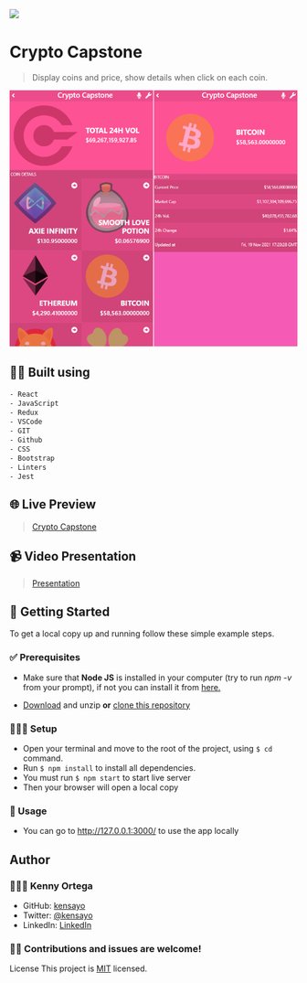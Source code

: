 ![](https://img.shields.io/badge/Microverse-blueviolet)

# Crypto Capstone

> Display coins and price, show details when click on each coin.

![](./screenshot/screenshot.png)


## 👷🏻 Built using
    - React
    - JavaScript
    - Redux
    - VSCode
    - GIT
    - Github
    - CSS
    - Bootstrap
    - Linters
    - Jest
  
## 🌐 Live Preview

> [Crypto Capstone](https://amazing-boyd-3a6ff9.netlify.app/)

## 📹 Video Presentation

> [Presentation](https://www.loom.com/share/61d6779794c447f7929aef19fd3f6314)

## 🚩 Getting Started

To get a local copy up and running follow these simple example steps.

### ✅ Prerequisites

* Make sure that **Node JS** is installed in your computer (try to run _npm -v_ from your prompt), if not you can install it from [here.](https://nodejs.org/en/download/)


* [Download](https://github.com/kensayo/crypto-capstone/archive/refs/heads/dev.zip) and unzip **or** [clone this repository](https://docs.github.com/es/github/creating-cloning-and-archiving-repositories/cloning-a-repository)


### 👨🏻‍🔧 Setup

- Open your terminal and move to the root of the project, using ```$ cd``` command.
- Run ```$ npm install``` to install all dependencies.
- You must run ```$ npm start``` to start live server
- Then your browser will open a local copy

### 🔌 Usage

- You can go to http://127.0.0.1:3000/ to use the app locally

## Author

### 👨🏻‍💻 Kenny Ortega

- GitHub: [kensayo](https://github.com/kensayo)
- Twitter: [@kensayo](https://twitter.com/kensayo)
- LinkedIn: [LinkedIn](https://www.linkedin.com/in/kennyortega/)
  

### 🤝🏻 Contributions and issues are welcome!

License
This project is [MIT](./MIT.md) licensed.
